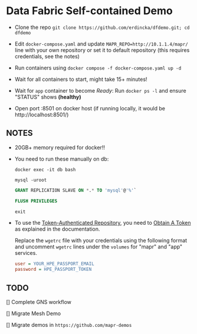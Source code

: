 # Data Fabric Self-contained Demo

- Clone the repo `git clone https://github.com/erdincka/dfdemo.git; cd dfdemo`

- Edit `docker-compose.yaml` and update `MAPR_REPO=http://10.1.1.4/mapr/` line with your own repository or set it to default repository (this requires credentials, see the notes)

- Run containers using `docker compose -f docker-compose.yaml up -d`

- Wait for all containers to start, might take 15+ minutes!

- Wait for `app` container to become *Ready*: Run `docker ps -l` and ensure "STATUS" shows **(healthy)**

- Open port :8501 on docker host (if running locally, it would be http://localhost:8501/)


## NOTES


- 20GB+ memory required for docker!!

- You need to run these manually on db:

    `docker exec -it db bash`

    `mysql -uroot`

    ```sql
    GRANT REPLICATION SLAVE ON *.* TO 'mysql'@'%'`

    FLUSH PRIVILEGES

    exit
    ```

- To use the [Token-Authenticated Repository](https://docs.ezmeral.hpe.com/datafabric-customer-managed/710/AdvancedInstallation/Using_Ezmeral_Internet_Repo.html), you need to [Obtain A Token](https://docs.ezmeral.hpe.com/datafabric-customer-managed/710/AdvancedInstallation/Obtaining_a_Token.html) as explained in the documentation.

    Replace the `wgetrc` file with your credentials using the following format and uncomment `wgetrc` lines under the `volumes` for "mapr" and "app" services.


    ```ini
    user = YOUR_HPE_PASSPORT_EMAIL
    password = HPE_PASSPORT_TOKEN
    ```


## TODO

[] Complete GNS workflow

[] Migrate Mesh Demo

[] Migrate demos in `https://github.com/mapr-demos`
